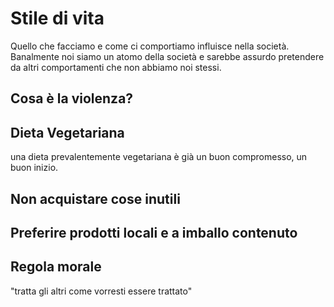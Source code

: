 # Stile di vita
Quello che facciamo e come ci comportiamo influisce nella società.
Banalmente noi siamo un atomo della società e sarebbe assurdo pretendere da altri comportamenti che non abbiamo noi stessi.

## Cosa è la violenza?

## Dieta Vegetariana
una dieta prevalentemente vegetariana è già un buon compromesso, un buon inizio.

## Non acquistare cose inutili

## Preferire prodotti locali e a imballo contenuto

## Regola morale
"tratta gli altri come vorresti essere trattato"
